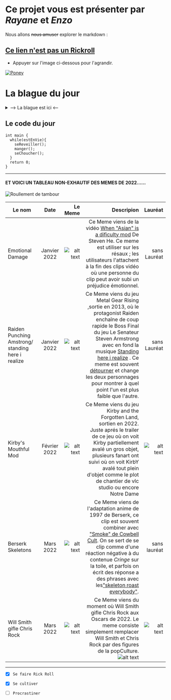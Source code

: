 [TrollFace]: https://media.tenor.com/GryShD35-psAAAAM/troll-face-creepy-smile.gif
[Meme]: https://media.tenor.com/K9-SqJMNjkEAAAAC/emotional-damage.gif
[Meme1]: https://media.tenor.com/lKbQy9oa030AAAAC/mgrv-raiden-punching-armstrong.gif
[Meme2]: https://static.wikia.nocookie.net/kirby/images/4/44/CarMouth.png/revision/latest?cb=20220210110241&path-prefix=en
[Meme3]: https://static.wikia.nocookie.net/unanything/images/b/bf/Skeleton-berserk.gif/revision/latest?cb=20220422045329
[Meme4]: https://media.tenor.com/3vxOt6Xi_AEAAAAC/will-smith-chris-rock.gif
[gif]: https://www.gifimili.com/gif/2022/03/will-smith-vs-chris-rock-meme.gif
[MemeDuMois2]: https://i.kym-cdn.com/photos/images/original/002/324/746/367.jpg
[MemeDuMois4]: https://i.kym-cdn.com/photos/images/original/002/345/072/c8d.jpg
[Meme0]: https://i.kym-cdn.com/photos/images/original/002/308/177/b4b.jpg


# Ce projet vous est présenter par *Rayane* et *Enzo* 

Nous allons ~~nous amuser~~ explorer le markdown  : 


## [Ce lien n'est pas un Rickroll](https://www.youtube.com/watch?v=dQw4w9WgXcQ)

 * Appuyer sur l'image ci-dessous pour l'agrandir.

[![Poney](https://lemagdesanimaux.ouest-france.fr/images/dossiers/2021-03/adopter-poney-083907.jpg)](https://www.youtube.com/watch?v=dQw4w9WgXcQ)



La blague du jour
===
<details>
  <summary>--> La blague est ici <--</summary>
  
  **Un ingénieur Linux, un ingénieur Mac et un ~~ingénieur~~ Microsoft sont en voiture. Un des pneu crève.**

  **L’ingénieur Mac _dit_**: 
  > **« Il faut changer le pneu pour pouvoir continuer. »**

  **L’ingénieur Linux _dit_** :
  > **« Il faut trouver pourquoi le pneu a crevé pour que ça ne se reproduise pas. »**

  **L’~~ingénieur~~ Microsoft _dit_** :
  > **« On a qu’à continuer comme ça on verra bien si ça se répare tout seul. »**
    
![alt text][TrollFace]
  
</details>


Le code du jour
---
```
int main {
  while(estEnVie){
    seReveiller();
    manger();
    seChoucher();
  }
  return 0;
}
```
---
  
#### ET VOICI UN TABLEAU NON-EXHAUTIF DES MEMES DE 2022......
![Roullement de tambour](https://media.tenor.com/KmUkF_pH4FgAAAAC/roulement-tambour.gif)
  

| Le nom    | Date    | Le Meme  |Descripion |  Lauréat |
| ------------- | :-----------:| --------:| ---------:| --------:|
| Emotional Damage   | Janvier 2022 | ![alt text][Meme]  | Ce Meme viens de la vidéo [When "Asian" is a dificulty mod](https://www.youtube.com/watch?v=miD_TWmdGIY&ab_channel=StevenHe) De Steven He. Ce meme est utiliser sur les résaux ; les utilisateurs l'attachent à la fin des clips vidéo où une personne du clip peut avoir subi un préjudice émotionnel. | sans Lauréat |
| Raiden Punching Amstrong/ standing here i realize   | Janvier 2022 | ![alt text][Meme1] | Ce Meme viens du jeu Metal Gear Rising ,sortie en 2013, où le protagonist Raiden enchaîne de coup rapide le Boss Final du jeu Le Senateur Steven Armstrong avec en fond la musique [Standing here i realize](https://www.youtube.com/watch?v=ZYAPgPH9hsI&ab_channel=Crimson)  . Ce meme est souvent [détourner](https://www.youtube.com/watch?v=C4P5lMoAKtQ&t=13s&ab_channel=CALMAXINC) et change les deux personnages pour montrer à quel point l'un est plus faible que l'autre.| sans Lauréat |
| Kirby's Mouthful Mod     | Février 2022 | ![alt text][Meme2] | Ce Meme viens du jeu Kirby and the Forgotten Land, sortien en 2022. Juste aprés le trailer de ce jeu où on voit Kirby partiellement avalé un gros objet, plusieurs fanart ont suivi où on voit KirbY avalé tout plein d'objet comme le plot de chantier de vlc studio ou encore Notre Dame | ![alt text][MemeDuMois2] |
| Berserk Skeletons       | Mars 2022 | ![alt text][Meme3] | Ce Meme viens de l'adaptation anime de 1997 de Berserk, ce clip est souvent combiner avec ["Smoke" de Cowbell Cult](https://www.youtube.com/watch?v=dxQyCpO5EDA&ab_channel=heibailing). On se sert de se clip comme d'une réaction négative à du contenue *Cringe* sur la toile, et parfois on écrit des réponse a des phrases avec les["skeleton roast everybody"](https://www.youtube.com/watch?v=mRS_jt1Fb5Q&ab_channel=STARRZ).| sans lauréat|
| Will Smith gifle Chris Rock  |Mars 2022  | ![alt text][Meme4] | Ce Meme viens du moment où Will Smith gifle Chris Rock aux Oscars de 2022. Le meme consiste simplement remplacer Will Smith et Chris Rock par des figures de la popCulture.![alt text][gif]|  ![alt text][MemeDuMois4] |
  
_________________
  
- [x] `Se faire Rick Roll`
- [X] `Se cultiver`
- [ ] `Procrastiner`
  



